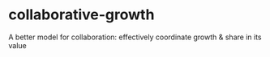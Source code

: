 # collaborative-growth
A better model for collaboration: effectively coordinate growth &amp; share in its value
